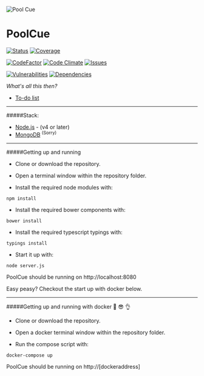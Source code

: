 ![Pool Cue](https://raw.githubusercontent.com/scotlabs/EloEloElo/master/images/ic_billiards-512.png "Pool Cue")

# PoolCue

[![Status](https://travis-ci.org/scotlabs/PoolCue.svg?branch=master)](https://travis-ci.org/scotlabs/PoolCue)
[![Coverage](https://codeclimate.com/github/scotlabs/PoolCue/badges/coverage.svg)](https://codeclimate.com/github/scotlabs/PoolCue/coverage)

[![CodeFactor](https://www.codefactor.io/repository/github/scotlabs/poolcue/badge/master)](https://www.codefactor.io/repository/github/scotlabs/poolcue/overview/master)
[![Code Climate](https://codeclimate.com/github/scotlabs/PoolCue/badges/gpa.svg)](https://codeclimate.com/github/scotlabs/PoolCue)
[![Issues](https://codeclimate.com/github/scotlabs/PoolCue/badges/issue_count.svg)](https://codeclimate.com/github/scotlabs/PoolCue)

[![Vulnerabilities](https://snyk.io/test/github/scotlabs/PoolCue/badge.svg)](https://snyk.io/test/github/scotlabs/PoolCue)
[![Dependencies](https://gemnasium.com/badges/github.com/scotlabs/PoolCue.svg)](https://gemnasium.com/github.com/scotlabs/PoolCue)


*What's all this then?*

- [To-do list](https://trello.com/b/bMOfstdY/elo-elo-elo)

---

#####Stack:
- [Node.js](https://nodejs.org/) - (v4 or later)
- [MongoDB](https://www.mongodb.com/) <sup>(Sorry)</sup>

---

#####Getting up and running

- Clone or download the repository.
- Open a terminal window within the repository folder.

- Install the required node modules with:
```
npm install
```

- Install the required bower components with:
```
bower install
```

- Install the required typescript typings with:
```
typings install
```

- Start it up with:
```
node server.js
```

PoolCue should be running on http://localhost:8080

Easy peasy? Checkout the start up with docker below.

---

#####Getting up and running with docker :whale: :sunglasses: :ok_hand:

- Clone or download the repository.
- Open a docker terminal window within the repository folder.

- Run the compose script with:
```
docker-compose up
```

PoolCue should be running on http://[dockeraddress]
